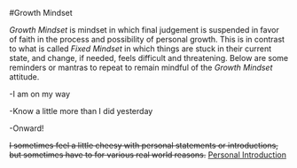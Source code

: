 #Growth Mindset

*Growth Mindset* is mindset in which final judgement is suspended in favor of faith in the process and possibility of personal growth. This is in contrast to what is called *Fixed Mindset* in which things are stuck in their current state, and change, if needed, feels difficult and threatening. Below are some reminders or mantras to repeat to remain mindful of the *Growth Mindset* attitude.

-I am on my way

-Know a little more than I did yesterday

-Onward!

~~I sometimes feel a little cheesy with personal statements or introductions, but sometimes have to for various real world reasons.~~
[Personal Introduction](Introduction.md)
